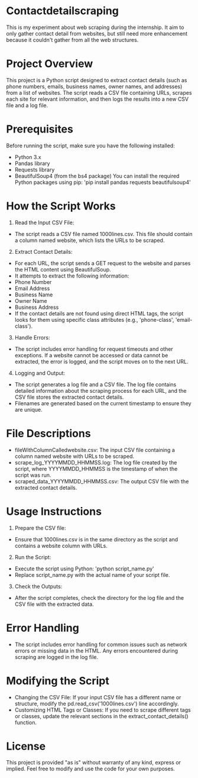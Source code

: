 # Contactdetailscraping
This is my experiment about web scraping during the internship. It aim to only gather contact detail from websites, but still need more enhancement because it couldn't gather from all the web structures.



# Project Overview
This project is a Python script designed to extract contact details (such as phone numbers, emails, business names, owner names, and addresses) from a list of websites. The script reads a CSV file containing URLs, scrapes each site for relevant information, and then logs the results into a new CSV file and a log file.

# Prerequisites
Before running the script, make sure you have the following installed:

- Python 3.x
- Pandas library
- Requests library
- BeautifulSoup4 (from the bs4 package)
You can install the required Python packages using pip: 'pip install pandas requests beautifulsoup4'

# How the Script Works
1. Read the Input CSV File:
- The script reads a CSV file named 1000lines.csv. This file should contain a column named website, which lists the URLs to be scraped.

2. Extract Contact Details:
- For each URL, the script sends a GET request to the website and parses the HTML content using BeautifulSoup.
- It attempts to extract the following information:
 - Phone Number
 - Email Address
 - Business Name
 - Owner Name
 - Business Address
- If the contact details are not found using direct HTML tags, the script looks for them using specific class attributes (e.g., 'phone-class', 'email-class').

3. Handle Errors:
- The script includes error handling for request timeouts and other exceptions. If a website cannot be accessed or data cannot be extracted, the error is logged, and the script moves on to the next URL.

4. Logging and Output:
- The script generates a log file and a CSV file. The log file contains detailed information about the scraping process for each URL, and the CSV file stores the extracted contact details.
- Filenames are generated based on the current timestamp to ensure they are unique.

# File Descriptions
- fileWithColumnCalledwebsite.csv: The input CSV file containing a column named website with URLs to be scraped.
- scrape_log_YYYYMMDD_HHMMSS.log: The log file created by the script, where YYYYMMDD_HHMMSS is the timestamp of when the script was run.
- scraped_data_YYYYMMDD_HHMMSS.csv: The output CSV file with the extracted contact details.
  
# Usage Instructions

1. Prepare the CSV file:
- Ensure that 1000lines.csv is in the same directory as the script and contains a website column with URLs.

2. Run the Script:
- Execute the script using Python: 'python script_name.py'
- Replace script_name.py with the actual name of your script file.

3. Check the Outputs:
- After the script completes, check the directory for the log file and the CSV file with the extracted data.
  
# Error Handling
- The script includes error handling for common issues such as network errors or missing data in the HTML. Any errors encountered during scraping are logged in the log file.

# Modifying the Script
- Changing the CSV File: If your input CSV file has a different name or structure, modify the pd.read_csv('1000lines.csv') line accordingly.
- Customizing HTML Tags or Classes: If you need to scrape different tags or classes, update the relevant sections in the extract_contact_details() function.

# License
This project is provided "as is" without warranty of any kind, express or implied. Feel free to modify and use the code for your own purposes.
